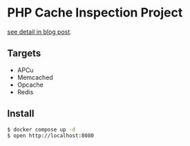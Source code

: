 # PHP Cache Inspection Project

[see detail in blog post](https://www.infiniteloop.co.jp/blog/?p=29782).


## Targets

- APCu
- Memcached
- Opcache
- Redis

## Install

```sh
$ docker compose up -d
$ open http://localhost:8080
```
